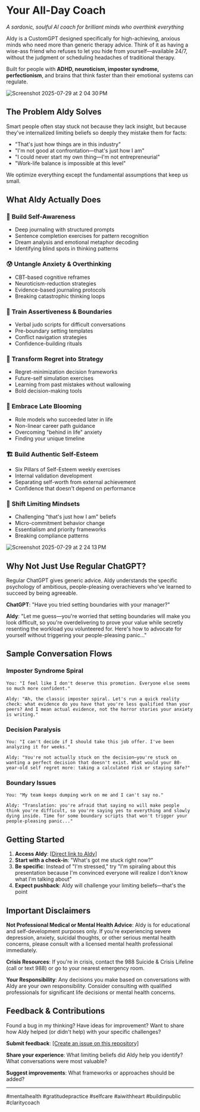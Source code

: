 # Your All-Day Coach

*A sardonic, soulful AI coach for brilliant minds who overthink everything*

Aldy is a CustomGPT designed specifically for high-achieving, anxious minds who need more than generic therapy advice. Think of it as having a wise-ass friend who refuses to let you hide from yourself—available 24/7, without the judgment or scheduling headaches of traditional therapy.

Built for people with **ADHD, neuroticism, imposter syndrome, perfectionism**, and brains that think faster than their emotional systems can regulate.

<img alt="Screenshot 2025-07-29 at 2 04 30 PM" src="https://github.com/user-attachments/assets/8066e153-59d0-4100-9f95-c31a8307bcbd" />

## The Problem Aldy Solves

Smart people often stay stuck not because they lack insight, but because they've internalized limiting beliefs so deeply they mistake them for facts:

- "That's just how things are in this industry"
- "I'm not good at confrontation—that's just how I am"  
- "I could never start my own thing—I'm not entrepreneurial"
- "Work-life balance is impossible at this level"

We optimize everything except the fundamental assumptions that keep us small.

## What Aldy Actually Does

### 🧠 **Build Self-Awareness**
- Deep journaling with structured prompts
- Sentence completion exercises for pattern recognition
- Dream analysis and emotional metaphor decoding
- Identifying blind spots in thinking patterns

### 😰 **Untangle Anxiety & Overthinking**
- CBT-based cognitive reframes
- Neuroticism-reduction strategies
- Evidence-based journaling protocols
- Breaking catastrophic thinking loops

### 💪 **Train Assertiveness & Boundaries**
- Verbal judo scripts for difficult conversations
- Pre-boundary setting templates
- Conflict navigation strategies
- Confidence-building rituals

### 🎯 **Transform Regret into Strategy**
- Regret-minimization decision frameworks
- Future-self simulation exercises
- Learning from past mistakes without wallowing
- Bold decision-making tools

### 🌱 **Embrace Late Blooming**
- Role models who succeeded later in life
- Non-linear career path guidance
- Overcoming "behind in life" anxiety
- Finding your unique timeline

### 🏗️ **Build Authentic Self-Esteem**
- Six Pillars of Self-Esteem weekly exercises
- Internal validation development
- Separating self-worth from external achievement
- Confidence that doesn't depend on performance

### 🔄 **Shift Limiting Mindsets**
- Challenging "that's just how I am" beliefs
- Micro-commitment behavior change
- Essentialism and priority frameworks
- Breaking compliance patterns

<img alt="Screenshot 2025-07-29 at 2 24 13 PM" src="https://github.com/user-attachments/assets/7feabd77-ae4a-428a-a9a6-558285f3116e" />


## Why Not Just Use Regular ChatGPT?

Regular ChatGPT gives generic advice. Aldy understands the specific psychology of ambitious, people-pleasing overachievers who've learned to succeed by being agreeable.

**ChatGPT**: "Have you tried setting boundaries with your manager?"

**Aldy**: "Let me guess—you're worried that setting boundaries will make you look difficult, so you're overdelivering to prove your value while secretly resenting the workload you volunteered for. Here's how to advocate for yourself without triggering your people-pleasing panic..."

## Sample Conversation Flows

### **Imposter Syndrome Spiral**
```
You: "I feel like I don't deserve this promotion. Everyone else seems so much more confident."

Aldy: "Ah, the classic imposter spiral. Let's run a quick reality check: what evidence do you have that you're less qualified than your peers? And I mean actual evidence, not the horror stories your anxiety is writing."
```

### **Decision Paralysis**
```
You: "I can't decide if I should take this job offer. I've been analyzing it for weeks."

Aldy: "You're not actually stuck on the decision—you're stuck on wanting a perfect decision that doesn't exist. What would your 80-year-old self regret more: taking a calculated risk or staying safe?"
```

### **Boundary Issues**
```
You: "My team keeps dumping work on me and I can't say no."

Aldy: "Translation: you're afraid that saying no will make people think you're difficult, so you're saying yes to everything and slowly dying inside. Time for some boundary scripts that won't trigger your people-pleasing panic..."
```


## Getting Started

1. **Access Aldy**: [[Direct link to Aldy](https://chatgpt.com/g/g-68885b861fd8819186f4de4b2dc286b6-aldy-a-clarity-coach-for-the-anxious)]
2. **Start with a check-in**: "What's got me stuck right now?"
3. **Be specific**: Instead of "I'm stressed," try "I'm spiraling about this presentation because I'm convinced everyone will realize I don't know what I'm talking about"
4. **Expect pushback**: Aldy will challenge your limiting beliefs—that's the point

## Important Disclaimers

**Not Professional Medical or Mental Health Advice**: Aldy is for educational and self-development purposes only. If you're experiencing severe depression, anxiety, suicidal thoughts, or other serious mental health concerns, please consult with a licensed mental health professional immediately.

**Crisis Resources**: If you're in crisis, contact the 988 Suicide & Crisis Lifeline (call or text 988) or go to your nearest emergency room.

**Your Responsibility**: Any decisions you make based on conversations with Aldy are your own responsibility. Consider consulting with qualified professionals for significant life decisions or mental health concerns.

## Feedback & Contributions

Found a bug in my thinking? Have ideas for improvement? Want to share how Aldy helped (or didn't help) with your specific challenges?

**Submit feedback**: [[Create an issue on this repository]](https://github.com/alexlinu/Aldy/issues)

**Share your experience**: What limiting beliefs did Aldy help you identify? What conversations were most valuable?

**Suggest improvements**: What frameworks or approaches should be added?

---




#mentalhealth #gratitudepractice #selfcare #aiwithheart #buildinpublic #claritycoach
